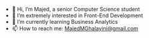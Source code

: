 - 👋 Hi, I’m Majed, a senior Computer Science student
- 👀 I’m extremely interested in Front-End Development
- 🌱 I’m currently learning Business Analytics
- 📫 How to reach me: MajedMGhalayini@gmail.com

<!---
m2gha/m2gha is a ✨ special ✨ repository because its `README.md` (this file) appears on your GitHub profile.
You can click the Preview link to take a look at your changes.
--->
